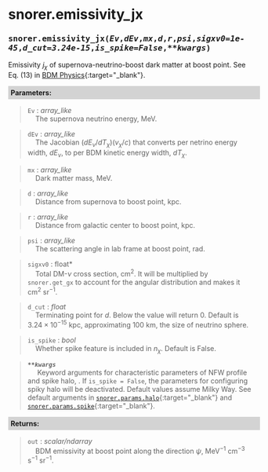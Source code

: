 <script>
window.MathJax = {
  tex: {
    tags: "ams"  // Auto-numbering, AMS based
  }
};
</script>
<style>
.mono {
    font-family: monospace;
}
</style>


# snorer.emissivity_jx


###   <span class="mono">snorer.emissivity_jx(*Ev*,*dEv*,*mx*,*d*,*r*,*psi*,*sigxv0=1e-45*,*d_cut=3.24e-15*,*is_spike=False*,*\*\*kwargs*)</span>

Emissivity $j_\chi$ of supernova-neutrino-boost dark matter at boost point.
See Eq. (13) in [BDM Physics](../../manual/overview.md#emissivity-on-the-shell){:target="_blank"}.

**<div style="background-color: lightgrey; padding: 5px; width: 100%;">Parameters:</div>**

> `Ev` : *array_like* <br>&nbsp;&nbsp;&nbsp;&nbsp;The supernova neutrino energy, MeV.

> `dEv` : *array_like* <br>&nbsp;&nbsp;&nbsp;&nbsp;The Jacobian $(dE_\nu/dT_\chi)(v_\chi/c)$ that converts per netrino energy width, $dE_\nu$, to per BDM kinetic energy width, $dT_\chi$.

> `mx` : *array_like* <br>&nbsp;&nbsp;&nbsp;&nbsp;Dark matter mass, MeV.

> `d` : *array_like* <br>&nbsp;&nbsp;&nbsp;&nbsp;Distance from supernova to boost point, kpc.

> `r` : *array_like* <br>&nbsp;&nbsp;&nbsp;&nbsp;Distance from galactic center to boost point, kpc.

> `psi` : *array_like* <br>&nbsp;&nbsp;&nbsp;&nbsp;The scattering angle in lab frame at boost point, rad. 

> `sigxv0` : float* <br>&nbsp;&nbsp;&nbsp;&nbsp;Total DM-$\nu$ cross section, cm<sup>2</sup>. It will be multiplied by `snorer.get_gx` to account for the angular distribution and makes it cm<sup>2</sup> sr<sup>−1</sup>.

> `d_cut` : *float* <br>&nbsp;&nbsp;&nbsp;&nbsp;Terminating point for $d$. Below the value will return 0. Default is $3.24\times 10^{-15}$ kpc, approximating 100 km, the size of neutrino sphere.

> `is_spike` : *bool* <br>&nbsp;&nbsp;&nbsp;&nbsp;Whether spike feature is included in $n_\chi$. Default is False.


> ***`**kwargs`***  <br>&nbsp;&nbsp;&nbsp;&nbsp; Keyword arguments for characteristic parameters of NFW profile and spike halo, . If `is_spike = False`, the parameters for configuring spiky halo will be deactivated. Default values assume Milky Way. See default arguments in [`snorer.params.halo`](../params/params.md#__attr__-snorerparamshalo){:target="_blank"} and [`snorer.params.spike`](../params/params.md#__attr__-snorerparamsspike){:target="_blank"}.


**<div style="background-color: lightgrey; padding: 5px; width: 100%;">Returns:</div>**

> `out` : *scalar/ndarray* <br>&nbsp;&nbsp;&nbsp;&nbsp;BDM emissivity at boost point along the direction $\psi$, MeV<sup>−1</sup> cm<sup>−3</sup> s<sup>−1</sup> sr<sup>−1</sup>.

